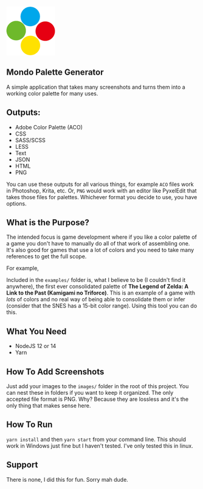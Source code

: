 ![enter image description here](.github/no-legal-trouble-mondo.png)

## Mondo Palette Generator

A simple application that takes many screenshots and turns them into a working color palette for many uses.

## Outputs:

- Adobe Color Palette (ACO)
- CSS
- SASS/SCSS
- LESS
- Text
- JSON
- HTML
- PNG

You can use these outputs for all various things, for example `ACO` files work in Photoshop, Krita, etc. Or, `PNG` would work with an editor like PyxelEdit that takes those files for palettes. Whichever format you decide to use, you have options.

## What is the Purpose?
The intended focus is game development where if you like a color palette of a game you don't have to manually do all of that work of assembling one. It's also good for games that use a lot of colors and you need to take many references to get the full scope.

For example,

Included in the `examples/` folder is, what I believe to be (I couldn't find it anywhere), the first ever consolidated palette of **The Legend of Zelda: A Link to the Past (Kamigami no Triforce)**. This is an example of a game with *lots* of colors and no real way of being able to consolidate them or infer (consider that the SNES has a 15-bit color range). Using this tool you can do this.

## What You Need
- NodeJS 12 or 14
- Yarn

## How To Add Screenshots
Just add your images to the `images/` folder in the root of this project. You can nest these in folders if you want to keep it organized. The only accepted file format is PNG. Why? Because they are lossless and it's the only thing that makes sense here.

## How To Run
`yarn install` and then `yarn start` from your command line. This should work in Windows just fine but I haven't tested. I've only tested this in linux.

## Support
There is none, I did this for fun. Sorry mah dude.
